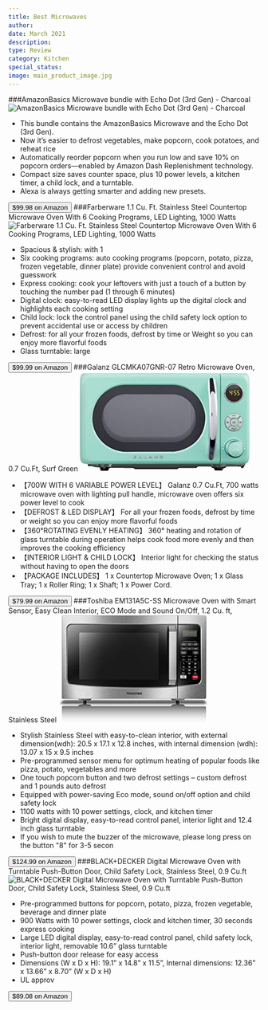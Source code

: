 ```yaml
---
title: Best Microwaves
author: 
date: March 2021
description: 
type: Review
category: Kitchen
special_status: 
image: main_product_image.jpg
---
```

###AmazonBasics Microwave bundle with Echo Dot (3rd Gen) - Charcoal
![AmazonBasics Microwave bundle with Echo Dot (3rd Gen) - Charcoal](https://images-na.ssl-images-amazon.com/images/I/61Iq7rhv5tL._AC_SX342_SY445_.jpg)
- This bundle contains the AmazonBasics Microwave and the Echo Dot (3rd Gen).
- Now it’s easier to defrost vegetables, make popcorn, cook potatoes, and reheat rice
- Automatically reorder popcorn when you run low and save 10% on popcorn orders—enabled by Amazon Dash Replenishment technology.
- Compact size saves counter space, plus 10 power levels, a kitchen timer, a child lock, and a turntable.
- Alexa is always getting smarter and adding new presets.

[<button class="button">$99.98 on Amazon</button>](https://www.amazon.com/gp/slredirect/picassoRedirect.html/ref=pa_sp_atf_aps_sr_pg1_1?ie=UTF8&adId=A026607017F0AK3WPAE7R&url=%2FAmazonBasics-Microwave-bundle-Echo-Dot%2Fdp%2FB07VQJ5P3L%2Fref%3Dsr_1_1_sspa%3Fdchild%3D1%26keywords%3Dmicrowave%26qid%3D1614635636%26sr%3D8-1-spons%26psc%3D1&qualifier=1614635636&id=1194390336756862&widgetName=sp_atf)
###Farberware 1.1 Cu. Ft. Stainless Steel Countertop Microwave Oven With 6 Cooking Programs, LED Lighting, 1000 Watts
![Farberware 1.1 Cu. Ft. Stainless Steel Countertop Microwave Oven With 6 Cooking Programs, LED Lighting, 1000 Watts](https://images-na.ssl-images-amazon.com/images/I/81xxOPvz%2B9L.__AC_SY300_SX300_QL70_ML2_.jpg)
- Spacious & stylish: with 1
- Six cooking programs: auto cooking programs (popcorn, potato, pizza, frozen vegetable, dinner plate) provide convenient control and avoid guesswork
- Express cooking: cook your leftovers with just a touch of a button by touching the number pad (1 through 6 minutes)
- Digital clock: easy-to-read LED display lights up the digital clock and highlights each cooking setting
- Child lock: lock the control panel using the child safety lock option to prevent accidental use or access by children
- Defrost: for all your frozen foods, defrost by time or Weight so you can enjoy more flavorful foods
- Glass turntable: large 

[<button class="button">$99.99 on Amazon</button>](https://www.amazon.com/Farberware-FMO11AHTBKB-1000-Watt-Microwave-Stainless/dp/B01EIZSF6I/ref=sr_1_3?dchild=1&keywords=microwave&qid=1614635636&sr=8-3)
###Galanz GLCMKA07GNR-07 Retro Microwave Oven, 0.7 Cu.Ft, Surf Green
![Galanz GLCMKA07GNR-07 Retro Microwave Oven, 0.7 Cu.Ft, Surf Green](./GalanzGLC.jpeg)
- 【700W WITH 6 VARIABLE POWER LEVEL】 Galanz 0.7 Cu.Ft, 700 watts microwave oven with lighting pull handle, microwave oven offers six power level to cook
- 【DEFROST & LED DISPLAY】 For all your frozen foods, defrost by time or weight so you can enjoy more flavorful foods
- 【360°ROTATING EVENLY HEATING】 360° heating and rotation of glass turntable during operation helps cook food more evenly and then improves the cooking efficiency
- 【INTERIOR LIGHT & CHILD LOCK】 Interior light for checking the status without having to open the doors
- 【PACKAGE INCLUDES】 1 x Countertop Microwave Oven; 1 x Glass Tray; 1 x Roller Ring; 1 x Shaft; 1 x Power Cord.

[<button class="button">$79.99 on Amazon</button>](https://www.amazon.com/Galanz-GLCMKA07GNR-07-Retro-Microwave-Cu-Ft/dp/B08H82L31Z/ref=sr_1_4?dchild=1&keywords=microwave&qid=1614635636&sr=8-4)
###Toshiba EM131A5C-SS Microwave Oven with Smart Sensor, Easy Clean Interior, ECO Mode and Sound On/Off, 1.2 Cu. ft, Stainless Steel
![Toshiba EM131A5C-SS Microwave Oven with Smart Sensor, Easy Clean Interior, ECO Mode and Sound On/Off, 1.2 Cu. ft, Stainless Steel](./ToshibaEM.jpeg)
- Stylish Stainless Steel with easy-to-clean interior, with external dimension(wdh): 20.5 x 17.1 x 12.8 inches, with internal dimension (wdh): 13.07 x 15 x 9.5 inches
- Pre-programmed sensor menu for optimum heating of popular foods like pizza, potato, vegetables and more
- One touch popcorn button and two defrost settings – custom defrost and 1 pounds auto defrost
- Equipped with power-saving Eco mode, sound on/off option and child safety lock
- 1100 watts with 10 power settings, clock, and kitchen timer
- Bright digital display, easy-to-read control panel, interior light and 12.4 inch glass turntable
- If you wish to mute the buzzer of the microwave, please long press on the button "8" for 3-5 secon

[<button class="button">$124.99 on Amazon</button>](https://www.amazon.com/Toshiba-EM131A5C-SS-Microwave-Interior-Stainless/dp/B076VB5JFQ/ref=sr_1_5?dchild=1&keywords=microwave&qid=1614635636&sr=8-5)
###BLACK+DECKER Digital Microwave Oven with Turntable Push-Button Door, Child Safety Lock, Stainless Steel, 0.9 Cu.ft
![BLACK+DECKER Digital Microwave Oven with Turntable Push-Button Door, Child Safety Lock, Stainless Steel, 0.9 Cu.ft](https://images-na.ssl-images-amazon.com/images/I/81zxRHWdrQL.__AC_SY445_SX342_QL70_ML2_.jpg)
- Pre-programmed buttons for popcorn, potato, pizza, frozen vegetable, beverage and dinner plate
- 900 Watts with 10 power settings, clock and kitchen timer, 30 seconds express cooking
- Large LED digital display, easy-to-read control panel, child safety lock, interior light, removable 10.6” glass turntable
- Push-button door release for easy access
- Dimensions (W x D x H): 19.1” x 14.8” x 11.5”, Internal dimensions: 12.36” x 13.66” x 8.70” (W x D x H)
- UL approv

[<button class="button">$89.08 on Amazon</button>](https://www.amazon.com/BLACK-DECKER-EM925AB9-Microwave-Push-Button/dp/B07HG9YGZY/ref=sxin_9?ascsubtag=amzn1.osa.9d468327-fc66-44ec-aa11-aa615a259658.ATVPDKIKX0DER.en_US&creativeASIN=B07HG9YGZY&cv_ct_cx=microwave&cv_ct_id=amzn1.osa.9d468327-fc66-44ec-aa11-aa615a259658.ATVPDKIKX0DER.en_US&cv_ct_pg=search&cv_ct_we=asin&cv_ct_wn=osp-single-source-earns-comm&dchild=1&keywords=microwaves&linkCode=oas&pd_rd_i=B07HG9YGZY&pd_rd_r=946d0f7e-8ccc-4aef-b426-a0fbfd36989f&pd_rd_w=PiKiF&pd_rd_wg=2n5QN&pf_rd_p=35b32c02-1b41-4e49-9b89-0297af2446e1&pf_rd_r=VR4RTH7Q9TS5JM01P7SR&qid=1614635636&sr=1-1-64f3a41a-73ca-403a-923c-8152c45485fe&tag=the-angle-20)
